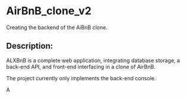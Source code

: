 # AirBnB_clone_v2
Creating the backend of the AiBnB clone.
## Description:
ALXBnB is a complete web application, integrating database storage, a back-end API, and front-end interfacing in a clone of AirBnB.

The project currently only implements the back-end console.

A